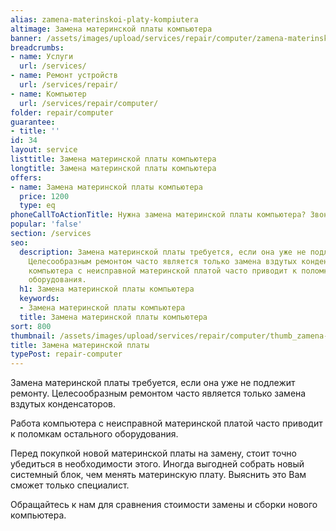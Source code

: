 ```yaml
---
alias: zamena-materinskoi-platy-kompiutera
altimage: Замена материнской платы компьютера
banner: /assets/images/upload/services/repair/computer/zamena-materinskoi-platy-kompiutera.jpg
breadcrumbs:
- name: Услуги
  url: /services/
- name: Ремонт устройств
  url: /services/repair/
- name: Компьютер
  url: /services/repair/computer/
folder: repair/computer
guarantee:
- title: ''
id: 34
layout: service
listtitle: Замена материнской платы компьютера
longtitle: Замена материнской платы компьютера
offers:
- name: Замена материнской платы компьютера
  price: 1200
  type: eq
phoneCallToActionTitle: Нужна замена материнской платы компьютера? Звоните!
popular: 'false'
section: /services
seo:
  description: Замена материнской платы требуется, если она уже не подлежит ремонту.
    Целесообразным ремонтом часто является только замена вздутых конденсаторов. Работа
    компьютера с неисправной материнской платой часто приводит к поломкам остального
    оборудования.
  h1: Замена материнской платы компьютера
  keywords:
  - Замена материнской платы компьютера
  title: Замена материнской платы компьютера
sort: 800
thumbnail: /assets/images/upload/services/repair/computer/thumb_zamena-materinskoi-platy-kompiutera.jpg
title: Замена материнской платы
typePost: repair-computer
---
```

Замена материнской платы требуется, если она уже не подлежит ремонту. Целесообразным ремонтом часто является только замена вздутых конденсаторов.

Работа компьютера с неисправной материнской платой часто приводит к поломкам остального оборудования.

Перед покупкой новой материнской платы на замену, стоит точно убедиться в необходимости этого. Иногда выгодней собрать новый системный блок, чем менять материнскую плату. Выяснить это Вам сможет только специалист.

Обращайтесь к нам для сравнения стоимости замены и сборки нового компьютера.